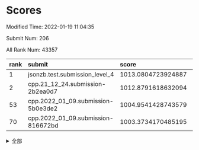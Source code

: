# Scores

Modified Time: 2022-01-19 11:04:35

Submit Num: 206

All Rank Num: 43357

| rank |               submit               |       score        |       sigma        | pk_num |
| :--- | :--------------------------------- | :----------------- | :----------------- | :----- |
| 1    | jsonzb.test.submission_level_4     | 1013.0804723924887 | 0.8101440635314296 | 821    |
| 2    | cpp.21_12_24.submission-2b2ea0d7   | 1012.8791618632094 | 0.80007885309828   | 839    |
| 53   | cpp.2022_01_09.submission-5b0e3de2 | 1004.9541428743579 | 0.7100567357990043 | 844    |
| 70   | cpp.2022_01_09.submission-816672bd | 1003.3734170485195 | 0.7117346891417323 | 842    |


<details>
<summary>全部</summary>

| rank |                 submit                 |       score        |       sigma        | pk_num |
| :--- | :------------------------------------- | :----------------- | :----------------- | :----- |
| 1    | jsonzb.test.submission_level_4         | 1013.0804723924887 | 0.8101440635314296 | 821    |
| 2    | cpp.21_12_24.submission-2b2ea0d7       | 1012.8791618632094 | 0.80007885309828   | 839    |
| 3    | gobigger.level_3.submission_level_3_43 | 1011.3447786913007 | 0.7849821073471462 | 839    |
| 4    | gobigger.level_3.submission_level_3_33 | 1011.3360376570871 | 0.7872973544742955 | 841    |
| 5    | gobigger.level_3.submission_level_3_41 | 1011.2969929972045 | 0.7696352449275624 | 843    |
| 6    | gobigger.level_3.submission_level_3_3  | 1011.2967081138039 | 0.7442772397412533 | 843    |
| 7    | gobigger.level_3.submission_level_3_1  | 1011.0817066542561 | 0.7858109694108983 | 840    |
| 8    | gobigger.level_3.submission_level_3_38 | 1011.0633307536208 | 0.7507425107849136 | 842    |
| 9    | gobigger.level_3.submission_level_3_2  | 1010.9904699887389 | 0.7652145674390135 | 843    |
| 10   | gobigger.level_3.submission_level_3_8  | 1010.9125157051767 | 0.7709891776249584 | 843    |
| 11   | gobigger.level_3.submission_level_3_45 | 1010.9040960153749 | 0.7456450338694832 | 847    |
| 12   | gobigger.level_3.submission_level_3_36 | 1010.8023196683324 | 0.7748970311697303 | 837    |
| 13   | gobigger.level_3.submission_level_3_31 | 1010.7679557976749 | 0.778081436990962  | 845    |
| 14   | gobigger.level_3.submission_level_3_16 | 1010.6708399740677 | 0.7698150970414688 | 841    |
| 15   | gobigger.level_3.submission_level_3_15 | 1010.5962777954754 | 0.7457530142327241 | 845    |
| 16   | gobigger.level_3.submission_level_3_29 | 1010.579703138925  | 0.7537479590064088 | 840    |
| 17   | gobigger.level_3.submission_level_3_34 | 1010.4443271492534 | 0.7546305379680555 | 836    |
| 18   | gobigger.level_3.submission_level_3_25 | 1010.4142748123437 | 0.7715782942228439 | 837    |
| 19   | gobigger.level_3.submission_level_3_7  | 1010.3587249765543 | 0.7487320968097517 | 839    |
| 20   | gobigger.level_3.submission_level_3_21 | 1010.262778457868  | 0.7675126082068169 | 845    |
| 21   | gobigger.level_3.submission_level_3_5  | 1010.246115590937  | 0.751134943506176  | 842    |
| 22   | gobigger.level_3.submission_level_3_20 | 1010.1436496901398 | 0.7609336211320795 | 842    |
| 23   | gobigger.level_3.submission_level_3_42 | 1010.0697860523035 | 0.7376745422684243 | 840    |
| 24   | gobigger.level_3.submission_level_3_12 | 1010.0539641696159 | 0.7777324943585148 | 841    |
| 25   | gobigger.level_3.submission_level_3_27 | 1009.9478104702464 | 0.7719694831371114 | 846    |
| 26   | gobigger.level_3.submission_level_3_19 | 1009.9161566806814 | 0.7365165898402608 | 835    |
| 27   | gobigger.level_3.submission_level_3_48 | 1009.866125664629  | 0.762096724463345  | 846    |
| 28   | gobigger.level_3.submission_level_3_32 | 1009.7838187732727 | 0.738770981772886  | 848    |
| 29   | gobigger.level_3.submission_level_3_49 | 1009.7646550426176 | 0.7435872135333865 | 839    |
| 30   | gobigger.level_3.submission_level_3_28 | 1009.6898425743457 | 0.7354074605403456 | 837    |
| 31   | gobigger.level_3.submission_level_3_46 | 1009.6853720259461 | 0.7430975632743095 | 847    |
| 32   | gobigger.level_3.submission_level_3_10 | 1009.5968797057496 | 0.7322947008631303 | 844    |
| 33   | gobigger.level_3.submission_level_3_6  | 1009.5803064033001 | 0.7650479692744887 | 842    |
| 34   | gobigger.level_3.submission_level_3_26 | 1009.5346848479293 | 0.7477730478573283 | 841    |
| 35   | gobigger.level_3.submission_level_3_9  | 1009.5101851290655 | 0.7814013758125381 | 844    |
| 36   | gobigger.level_3.submission_level_3_4  | 1009.4831620807911 | 0.7439155549329629 | 838    |
| 37   | gobigger.level_3.submission_level_3_0  | 1009.3954983770882 | 0.7663150005913177 | 843    |
| 38   | gobigger.level_3.submission_level_3_47 | 1009.3769829854083 | 0.7557315353700277 | 845    |
| 39   | gobigger.level_3.submission_level_3_37 | 1009.330476436091  | 0.7760581319385004 | 847    |
| 40   | gobigger.level_3.submission_level_3_44 | 1009.2300485552336 | 0.7338079525283216 | 843    |
| 41   | gobigger.level_3.submission_level_3_18 | 1009.2069200447957 | 0.7469699062749613 | 847    |
| 42   | gobigger.level_3.submission_level_3_30 | 1009.0385718596376 | 0.7327614805609128 | 834    |
| 43   | gobigger.level_3.submission_level_3_11 | 1009.0100116712624 | 0.7512574643559977 | 837    |
| 44   | gobigger.level_3.submission_level_3_35 | 1008.9956713740088 | 0.7777186919415435 | 840    |
| 45   | gobigger.level_3.submission_level_3_13 | 1008.9282453871034 | 0.7401230201556521 | 841    |
| 46   | gobigger.level_3.submission_level_3_24 | 1008.6800339716601 | 0.7257617814075118 | 836    |
| 47   | gobigger.level_3.submission_level_3_40 | 1008.645515564912  | 0.741205616065353  | 839    |
| 48   | gobigger.level_3.submission_level_3_39 | 1008.541383002748  | 0.7467007243315869 | 835    |
| 49   | gobigger.level_3.submission_level_3_17 | 1008.5308016765898 | 0.7476828760283436 | 849    |
| 50   | gobigger.level_3.submission_level_3_22 | 1008.3888373918821 | 0.7368216959558923 | 842    |
| 51   | gobigger.level_3.submission_level_3_23 | 1008.1512243337212 | 0.7389097678607085 | 847    |
| 52   | gobigger.level_3.submission_level_3_14 | 1007.5482357602642 | 0.7192204600648744 | 841    |
| 53   | cpp.2022_01_09.submission-5b0e3de2     | 1004.9541428743579 | 0.7100567357990043 | 844    |
| 54   | gobigger.level_1.submission_level_1_2  | 1004.4324031088339 | 0.7181281771710146 | 840    |
| 55   | gobigger.level_1.submission_level_1_4  | 1004.1195343599416 | 0.7256787508833744 | 846    |
| 56   | gobigger.level_1.submission_level_1_33 | 1004.1076273892219 | 0.7128527952626399 | 842    |
| 57   | gobigger.level_1.submission_level_1_0  | 1004.0243546047093 | 0.7154894249732348 | 845    |
| 58   | gobigger.level_1.submission_level_1_10 | 1003.9588655177957 | 0.7185857010408422 | 843    |
| 59   | gobigger.level_1.submission_level_1_15 | 1003.8462746501734 | 0.71724346507341   | 846    |
| 60   | gobigger.level_1.submission_level_1_16 | 1003.749230735368  | 0.7249837652243383 | 846    |
| 61   | gobigger.level_1.submission_level_1_34 | 1003.7174574712473 | 0.7232748543252994 | 841    |
| 62   | gobigger.level_1.submission_level_1_27 | 1003.6689909054602 | 0.7151259442805923 | 838    |
| 63   | gobigger.level_1.submission_level_1_45 | 1003.6681691131504 | 0.7118391834259886 | 842    |
| 64   | gobigger.level_1.submission_level_1_1  | 1003.6548138138384 | 0.7140664766918843 | 836    |
| 65   | gobigger.level_1.submission_level_1_37 | 1003.5445956986174 | 0.7178513358566257 | 841    |
| 66   | gobigger.level_1.submission_level_1_39 | 1003.5293764211159 | 0.7238108194957992 | 848    |
| 67   | gobigger.level_1.submission_level_1_38 | 1003.52218651796   | 0.7064024716552842 | 843    |
| 68   | gobigger.level_1.submission_level_1_44 | 1003.4100856566463 | 0.7310044250062863 | 847    |
| 69   | gobigger.level_1.submission_level_1_18 | 1003.3744068911896 | 0.7231614939937614 | 841    |
| 70   | cpp.2022_01_09.submission-816672bd     | 1003.3734170485195 | 0.7117346891417323 | 842    |
| 71   | gobigger.level_1.submission_level_1_24 | 1003.3607989611534 | 0.7272873213441755 | 841    |
| 72   | gobigger.level_1.submission_level_1_7  | 1003.3584838929235 | 0.7165159185522079 | 840    |
| 73   | gobigger.level_1.submission_level_1_23 | 1003.3065315344053 | 0.7187756330867116 | 842    |
| 74   | gobigger.level_1.submission_level_1_5  | 1003.2737435125281 | 0.723005993224504  | 839    |
| 75   | gobigger.level_1.submission_level_1_17 | 1003.2578700925759 | 0.7140444215898595 | 839    |
| 76   | gobigger.level_1.submission_level_1_41 | 1003.2503775111242 | 0.7150504642789485 | 842    |
| 77   | gobigger.level_1.submission_level_1_12 | 1003.2093815367245 | 0.7058864367859727 | 839    |
| 78   | gobigger.level_1.submission_level_1_28 | 1003.0544521743735 | 0.7064010603749189 | 837    |
| 79   | gobigger.level_1.submission_level_1_49 | 1003.0335912795459 | 0.7149558797761422 | 838    |
| 80   | gobigger.level_1.submission_level_1_22 | 1003.0027350147124 | 0.7147045972370467 | 846    |
| 81   | gobigger.level_1.submission_level_1_40 | 1002.9441437261974 | 0.7122812426824128 | 849    |
| 82   | gobigger.level_1.submission_level_1_25 | 1002.9352474082408 | 0.7143172412947224 | 843    |
| 83   | gobigger.level_1.submission_level_1_9  | 1002.9335654590448 | 0.7206273362705036 | 843    |
| 84   | gobigger.level_1.submission_level_1_36 | 1002.924825048684  | 0.716985058456359  | 845    |
| 85   | gobigger.level_1.submission_level_1_3  | 1002.9167559451164 | 0.7108592549344748 | 838    |
| 86   | gobigger.level_1.submission_level_1_19 | 1002.8393437641287 | 0.7182572797289323 | 839    |
| 87   | gobigger.level_1.submission_level_1_30 | 1002.8371346838214 | 0.7235173777283389 | 844    |
| 88   | gobigger.level_1.submission_level_1_8  | 1002.704206423058  | 0.721758224187372  | 844    |
| 89   | gobigger.level_1.submission_level_1_14 | 1002.6665868093826 | 0.7259626528173243 | 836    |
| 90   | gobigger.level_1.submission_level_1_42 | 1002.6541219789622 | 0.7069644985342631 | 839    |
| 91   | gobigger.level_1.submission_level_1_11 | 1002.6470123175259 | 0.7211368334615383 | 839    |
| 92   | gobigger.level_1.submission_level_1_32 | 1002.6086230613621 | 0.7185260902082383 | 842    |
| 93   | gobigger.level_1.submission_level_1_29 | 1002.6032804660593 | 0.713868953072082  | 844    |
| 94   | gobigger.level_1.submission_level_1_20 | 1002.565663765488  | 0.7104651813838299 | 841    |
| 95   | gobigger.level_1.submission_level_1_35 | 1002.527688281274  | 0.7169760616189019 | 840    |
| 96   | gobigger.level_1.submission_level_1_21 | 1002.5234413512687 | 0.701027060272972  | 849    |
| 97   | gobigger.level_1.submission_level_1_6  | 1002.3230493060363 | 0.7042561734257987 | 847    |
| 98   | gobigger.level_1.submission_level_1_43 | 1002.276990869556  | 0.7108193434932123 | 842    |
| 99   | gobigger.level_1.submission_level_1_31 | 1002.2735155405087 | 0.707341629759785  | 838    |
| 100  | gobigger.level_1.submission_level_1_48 | 1002.2266961335488 | 0.7228869637914952 | 847    |
| 101  | gobigger.level_1.submission_level_1_26 | 1002.0811228252986 | 0.7045033882755238 | 839    |
| 102  | gobigger.level_1.submission_level_1_13 | 1002.0752993402058 | 0.7145412334172719 | 838    |
| 103  | gobigger.level_1.submission_level_1_46 | 1002.0735466069826 | 0.7093768577672619 | 839    |
| 104  | gobigger.level_1.submission_level_1_47 | 1001.8720803353619 | 0.7145082991848117 | 842    |
| 105  | gobigger.random.submission_random_38   | 996.9241538549217  | 0.7164704305843501 | 843    |
| 106  | gobigger.random.submission_random_35   | 996.91229979514    | 0.7050443361453317 | 842    |
| 107  | gobigger.random.submission_random_4    | 996.8039179929851  | 0.710117174662313  | 842    |
| 108  | gobigger.random.submission_random_36   | 996.7972444751974  | 0.7082460480937046 | 843    |
| 109  | gobigger.random.submission_random_9    | 996.7265117428221  | 0.7132855450410595 | 842    |
| 110  | gobigger.random.submission_random_32   | 996.6370455000024  | 0.7065842126984391 | 844    |
| 111  | gobigger.random.submission_random_1    | 996.5954027384627  | 0.7117927105533678 | 844    |
| 112  | gobigger.random.submission_random_13   | 996.5711338797295  | 0.7207363222015002 | 843    |
| 113  | gobigger.random.submission_random_3    | 996.5601725100213  | 0.7152859584866034 | 840    |
| 114  | gobigger.random.submission_random_12   | 996.5034816840671  | 0.6990839155655759 | 842    |
| 115  | gobigger.random.submission_random_27   | 996.4568932080067  | 0.7221211913774758 | 848    |
| 116  | gobigger.random.submission_random_40   | 996.4223905716949  | 0.7138684861424368 | 842    |
| 117  | gobigger.random.submission_random_24   | 996.3616816897171  | 0.7084214813906253 | 844    |
| 118  | gobigger.random.submission_random_42   | 996.3247755900677  | 0.7094705882278624 | 840    |
| 119  | gobigger.random.submission_random_34   | 996.3192085172029  | 0.7143133169058214 | 841    |
| 120  | gobigger.random.submission_random_18   | 996.3136188640885  | 0.7077112807770654 | 843    |
| 121  | gobigger.random.submission_random_31   | 996.3000516274676  | 0.6988736425729472 | 844    |
| 122  | gobigger.random.submission_random_30   | 996.2909855501151  | 0.7103703075452076 | 844    |
| 123  | gobigger.random.submission_random_10   | 996.2720963808646  | 0.7084935645860971 | 838    |
| 124  | gobigger.random.submission_random_23   | 996.1951735129926  | 0.710773571844251  | 838    |
| 125  | gobigger.random.submission_random_25   | 996.112324280096   | 0.7210930367169518 | 843    |
| 126  | gobigger.random.submission_random_45   | 996.0506143807806  | 0.7120115680778573 | 844    |
| 127  | gobigger.random.submission_random_20   | 996.016356665201   | 0.7090860763701237 | 847    |
| 128  | gobigger.random.submission_random_37   | 996.0107169385749  | 0.7091880383388137 | 845    |
| 129  | gobigger.random.submission_random_28   | 996.0101560986892  | 0.7010986843108196 | 842    |
| 130  | gobigger.random.submission_random_47   | 996.0034396098655  | 0.7084293389891868 | 838    |
| 131  | gobigger.random.submission_random_41   | 995.9718537712147  | 0.7166763938709407 | 838    |
| 132  | gobigger.random.submission_random_29   | 995.9392194134722  | 0.7146707973024955 | 840    |
| 133  | gobigger.random.submission_random_17   | 995.9028017726571  | 0.7112816867699353 | 840    |
| 134  | gobigger.random.submission_random_49   | 995.8823963444585  | 0.7266467960417532 | 840    |
| 135  | gobigger.random.submission_random_6    | 995.8701576932817  | 0.7079451529096751 | 844    |
| 136  | gobigger.random.submission_random_21   | 995.7928443734655  | 0.7047549568046158 | 843    |
| 137  | gobigger.random.submission_random_33   | 995.7851681581427  | 0.7151419976943727 | 845    |
| 138  | gobigger.random.submission_random_5    | 995.764632931777   | 0.7040465277438165 | 839    |
| 139  | gobigger.random.submission_random_22   | 995.7311210375328  | 0.7043709527625636 | 844    |
| 140  | gobigger.random.submission_random_7    | 995.7137337435782  | 0.699001315567107  | 846    |
| 141  | gobigger.random.submission_random_8    | 995.7041211802315  | 0.7107447806567492 | 838    |
| 142  | gobigger.random.submission_random_48   | 995.6251248205436  | 0.7183201692110602 | 840    |
| 143  | gobigger.random.submission_random_26   | 995.5505718298416  | 0.7112859801444947 | 844    |
| 144  | gobigger.random.submission_random_0    | 995.5415623969816  | 0.71696508567224   | 846    |
| 145  | gobigger.random.submission_random_15   | 995.5275979420949  | 0.7074579518479409 | 843    |
| 146  | gobigger.random.submission_random_19   | 995.4730564476963  | 0.6980614978708861 | 846    |
| 147  | gobigger.random.submission_random_2    | 995.4729355184545  | 0.7210827413577133 | 841    |
| 148  | gobigger.random.submission_random_16   | 995.3429678339252  | 0.7053794577948768 | 846    |
| 149  | gobigger.random.submission_random_43   | 995.2763834597664  | 0.7119440909612068 | 843    |
| 150  | gobigger.random.submission_random_44   | 995.1137637889158  | 0.7216804259462863 | 841    |
| 151  | gobigger.random.submission_random_39   | 995.0545439065943  | 0.7104599329047074 | 840    |
| 152  | gobigger.random.submission_random_11   | 994.9865913994062  | 0.7253215227021618 | 838    |
| 153  | gobigger.random.submission_random_46   | 994.9523510193361  | 0.7116759799680591 | 844    |
| 154  | gobigger.random.submission_random_14   | 994.6370050088262  | 0.7064373669622341 | 840    |
| 155  | gobigger.level_2.submission_level_2_33 | 994.1864643829323  | 0.7294183320078407 | 843    |
| 156  | gobigger.level_2.submission_level_2_5  | 994.0936610117078  | 0.7268279184966231 | 842    |
| 157  | gobigger.level_2.submission_level_2_45 | 993.8928470804187  | 0.7184168934359647 | 840    |
| 158  | gobigger.level_2.submission_level_2_3  | 993.616066953161   | 0.7386757971967857 | 842    |
| 159  | gobigger.level_2.submission_level_2_44 | 993.5710227485224  | 0.7418883629222661 | 840    |
| 160  | gobigger.level_2.submission_level_2_20 | 993.5494126324505  | 0.7112941636061383 | 845    |
| 161  | gobigger.level_2.submission_level_2_2  | 993.5392096859661  | 0.738194899239413  | 846    |
| 162  | gobigger.level_2.submission_level_2_8  | 993.4250717291019  | 0.729887381694382  | 843    |
| 163  | gobigger.level_2.submission_level_2_34 | 993.3229182675284  | 0.7355802775222229 | 846    |
| 164  | gobigger.level_2.submission_level_2_26 | 993.1479972891768  | 0.7471323577314831 | 843    |
| 165  | gobigger.level_2.submission_level_2_6  | 993.0417526444011  | 0.7369838972659745 | 838    |
| 166  | gobigger.level_2.submission_level_2_29 | 993.0379422641308  | 0.7353551868658025 | 838    |
| 167  | gobigger.level_2.submission_level_2_41 | 992.9153137614735  | 0.7305640237148646 | 843    |
| 168  | gobigger.level_2.submission_level_2_37 | 992.8450363532346  | 0.7468427232783391 | 841    |
| 169  | gobigger.level_2.submission_level_2_31 | 992.7798773689636  | 0.7463964529504429 | 843    |
| 170  | gobigger.level_2.submission_level_2_7  | 992.6960667337136  | 0.7501554332704302 | 842    |
| 171  | gobigger.level_2.submission_level_2_9  | 992.674836441415   | 0.7339300634013032 | 843    |
| 172  | gobigger.level_2.submission_level_2_21 | 992.6680716683778  | 0.7450617716445072 | 841    |
| 173  | gobigger.level_2.submission_level_2_4  | 992.5991388378437  | 0.748454883016778  | 841    |
| 174  | gobigger.level_2.submission_level_2_17 | 992.5573724242462  | 0.734891301262786  | 842    |
| 175  | gobigger.level_2.submission_level_2_30 | 992.5421168348721  | 0.7352676357983635 | 839    |
| 176  | gobigger.level_2.submission_level_2_25 | 992.4988636095261  | 0.7400007438325253 | 847    |
| 177  | gobigger.level_2.submission_level_2_46 | 992.4938866274478  | 0.7328072526061319 | 843    |
| 178  | gobigger.level_2.submission_level_2_14 | 992.4697951440884  | 0.7382649473054086 | 842    |
| 179  | gobigger.level_2.submission_level_2_42 | 992.2514242928746  | 0.7416935728525624 | 841    |
| 180  | gobigger.level_2.submission_level_2_40 | 992.1674010546624  | 0.7364477659133929 | 844    |
| 181  | gobigger.level_2.submission_level_2_27 | 992.0669759081236  | 0.7509664320342434 | 845    |
| 182  | gobigger.level_2.submission_level_2_38 | 992.055089644447   | 0.7694947033716312 | 840    |
| 183  | gobigger.level_2.submission_level_2_15 | 991.988992800447   | 0.7615830619727644 | 844    |
| 184  | gobigger.level_2.submission_level_2_39 | 991.9473693461858  | 0.741161870210073  | 841    |
| 185  | gobigger.level_2.submission_level_2_16 | 991.9017661923743  | 0.7497708260284427 | 840    |
| 186  | gobigger.level_2.submission_level_2_10 | 991.8727424559194  | 0.7555075099742512 | 843    |
| 187  | gobigger.level_2.submission_level_2_22 | 991.8710191355207  | 0.753944149628289  | 837    |
| 188  | gobigger.level_2.submission_level_2_24 | 991.8162115520103  | 0.7447242527736344 | 845    |
| 189  | gobigger.level_2.submission_level_2_35 | 991.8050286016246  | 0.7389577409946687 | 841    |
| 190  | gobigger.level_2.submission_level_2_18 | 991.7136939442149  | 0.747557709732326  | 843    |
| 191  | gobigger.level_2.submission_level_2_32 | 991.4596361726925  | 0.7742855750696372 | 841    |
| 192  | gobigger.level_2.submission_level_2_47 | 991.3735751526618  | 0.7615216999199113 | 838    |
| 193  | gobigger.level_2.submission_level_2_49 | 991.3462539718608  | 0.7553677875657249 | 846    |
| 194  | gobigger.level_2.submission_level_2_11 | 991.1985106361124  | 0.7370327919554772 | 844    |
| 195  | gobigger.level_2.submission_level_2_1  | 991.196039682612   | 0.7407890330715488 | 841    |
| 196  | gobigger.level_2.submission_level_2_12 | 991.1162687979211  | 0.7703798542745173 | 843    |
| 197  | gobigger.level_2.submission_level_2_43 | 990.7789146107569  | 0.7506828323595843 | 853    |
| 198  | gobigger.level_2.submission_level_2_0  | 990.7316815535561  | 0.762870347046629  | 838    |
| 199  | gobigger.level_2.submission_level_2_28 | 990.5977401604216  | 0.7608850530205915 | 845    |
| 200  | gobigger.level_2.submission_level_2_48 | 990.4465119544784  | 0.744252848455037  | 838    |
| 201  | gobigger.level_2.submission_level_2_13 | 990.307785689165   | 0.7616428589043763 | 847    |
| 202  | gobigger.level_2.submission_level_2_36 | 990.2893251016457  | 0.7726374958251696 | 838    |
| 203  | gobigger.level_2.submission_level_2_23 | 989.1945009321282  | 0.7733078454266843 | 840    |
| 204  | gobigger.level_2.submission_level_2_19 | 989.0412702298306  | 0.7650958408132473 | 840    |
| 205  | gobigger.none.submission_none_1        | 976.3204750984784  | 1.396368879548988  | 838    |
| 206  | gobigger.none.submission_none_0        | 975.749812662501   | 1.492186272888745  | 844    |

</details>